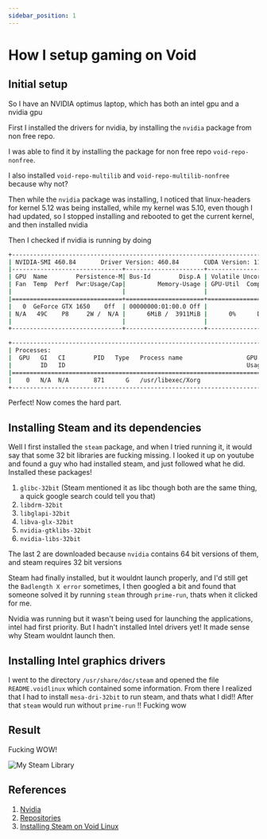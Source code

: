 ```yaml
---
sidebar_position: 1
---
```


# How I setup gaming on Void

## Initial setup
So I have an NVIDIA optimus laptop, which has both an intel gpu and a nvidia gpu 

First I installed the drivers for nvidia, by installing the ``nvidia`` package from non free repo.

I was able to find it by installing the package for non free repo ``void-repo-nonfree``. 

I also installed ``void-repo-multilib`` and ``void-repo-multilib-nonfree`` because why not?

Then while the ``nvidia`` package was installing, I noticed that linux-headers for kernel 5.12 was being installed, while my kernel was 5.10, even though I had updated, so I stopped installing and rebooted to get the current kernel, and then installed nvidia

Then I checked if nvidia is running by doing 

```bash title="nvidia-smi"
+-----------------------------------------------------------------------------+
| NVIDIA-SMI 460.84       Driver Version: 460.84       CUDA Version: 11.2     |
|-------------------------------+----------------------+----------------------+
| GPU  Name        Persistence-M| Bus-Id        Disp.A | Volatile Uncorr. ECC |
| Fan  Temp  Perf  Pwr:Usage/Cap|         Memory-Usage | GPU-Util  Compute M. |
|                               |                      |               MIG M. |
|===============================+======================+======================|
|   0  GeForce GTX 1650    Off  | 00000000:01:00.0 Off |                  N/A |
| N/A   49C    P8     2W /  N/A |      6MiB /  3911MiB |      0%      Default |
|                               |                      |                  N/A |
+-------------------------------+----------------------+----------------------+

+-----------------------------------------------------------------------------+
| Processes:                                                                  |
|  GPU   GI   CI        PID   Type   Process name                  GPU Memory |
|        ID   ID                                                   Usage      |
|=============================================================================|
|    0   N/A  N/A       871      G   /usr/libexec/Xorg                   4MiB |
+-----------------------------------------------------------------------------+
```

Perfect! Now comes the hard part.

## Installing Steam and its dependencies

Well I first installed the ``steam`` package, and when I tried running it, it would say that some 32 bit libraries are fucking missing. I looked it up on youtube and found a guy who had installed steam, and just followed what he did. Installed these packages!

1. ``glibc-32bit`` (Steam mentioned it as libc though both are the same thing, a quick google search could tell you that)
2. ``libdrm-32bit``
3. ``libglapi-32bit``
4. ``libva-glx-32bit``
5. ``nvidia-gtklibs-32bit``
6. ``nvidia-libs-32bit``

The last 2 are downloaded because ``nvidia`` contains 64 bit versions of them, and steam requires 32 bit versions

Steam had finally installed, but it wouldnt launch properly, and I'd still get the ``Badlength X error`` sometimes, I then googled a bit and found that someone solved it by running ``steam`` through ``prime-run``, thats when it clicked for me.

Nvidia was running but it wasn't being used for launching the applications, intel had first priority. But I hadn't installed Intel drivers yet! It made sense why Steam wouldnt launch then.

## Installing Intel graphics drivers

I went to the directory ``/usr/share/doc/steam`` and opened the file ``README.voidlinux`` which contained some information. From there I realized that I had to install ``mesa-dri-32bit`` to run steam, and thats what I did!! After that ``steam`` would run without ``prime-run`` !! Fucking wow

## Result

Fucking WOW!

![My Steam Library](https://cdn.discordapp.com/attachments/750250354771361805/858433416697741342/unknown.png)

## References
1. [Nvidia](https://docs.voidlinux.org/config/graphical-session/graphics-drivers/nvidia.html)
2. [Repositories](https://docs.voidlinux.org/xbps/repositories/index.html#repositories)
3. [Installing Steam on Void Linux](https://youtu.be/IYosS84xSfM)